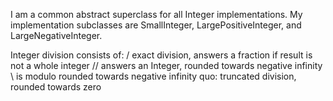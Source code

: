 I am a common abstract superclass for all Integer implementations. My implementation subclasses are SmallInteger, LargePositiveInteger, and LargeNegativeInteger.	Integer division consists of:	/	exact division, answers a fraction if result is not a whole integer	//	answers an Integer, rounded towards negative infinity	\\	is modulo rounded towards negative infinity	quo: truncated division, rounded towards zero